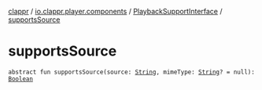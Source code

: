 [clappr](../../index.md) / [io.clappr.player.components](../index.md) / [PlaybackSupportInterface](index.md) / [supportsSource](./supports-source.md)

# supportsSource

`abstract fun supportsSource(source: `[`String`](https://kotlinlang.org/api/latest/jvm/stdlib/kotlin/-string/index.html)`, mimeType: `[`String`](https://kotlinlang.org/api/latest/jvm/stdlib/kotlin/-string/index.html)`? = null): `[`Boolean`](https://kotlinlang.org/api/latest/jvm/stdlib/kotlin/-boolean/index.html)